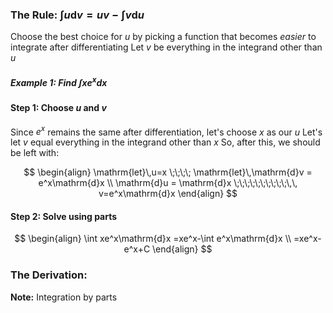 ### **The Rule:** $\int u\mathrm{d}v=uv-\int v\mathrm{d}u$

Choose the best choice for $u$ by picking a function that becomes _easier_ to integrate after differentiating
Let $v$ be everything in the integrand other than $u$

##### Example 1: Find $\int xe^x\mathrm{d}x$

#### Step 1: Choose $u$ and $v$

Since $e^x$ remains the same after differentiation, let's choose $x$ as our $u$
Let's let $v$ equal everything in the integrand other than $x$
So, after this, we should be left with:

$$
\begin{align}
\mathrm{let}\,u=x \;\;\;\;
\mathrm{let}\,\mathrm{d}v = e^x\mathrm{d}x \\
\mathrm{d}u = \mathrm{d}x \;\;\;\;\;\;\;\;\;\;\,\,
v=e^x\mathrm{d}x
\end{align}
$$

#### Step 2: Solve using parts

$$
\begin{align}
\int xe^x\mathrm{d}x
=xe^x-\int e^x\mathrm{d}x \\
=xe^x-e^x+C
\end{align}
$$

### The Derivation:

**Note:** Integration by parts

